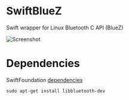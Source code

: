 # SwiftBlueZ
Swift wrapper for Linux Bluetooth C API (BlueZ)

![Screenshot](http://i.imgur.com/0EPoVEr.png)

# Dependencies

SwiftFoundation [dependencies](https://github.com/PureSwift/SwiftFoundation/blob/develop/README.md#compiling-on-ubuntu)

```
sudo apt-get install libbluetooth-dev
```
